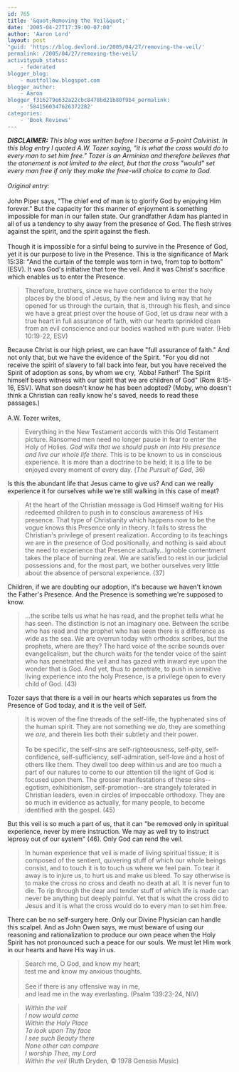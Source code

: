 ```yaml
---
id: 765
title: '&quot;Removing the Veil&quot;'
date: '2005-04-27T17:39:00-07:00'
author: 'Aaron Lord'
layout: post
"guid: 'https://blog.devlord.io/2005/04/27/removing-the-veil/'
permalink: /2005/04/27/removing-the-veil/
activitypub_status:
    - federated
blogger_blog:
    - mustfollow.blogspot.com
blogger_author:
    - Aaron
blogger_f316279e632a22cbc8478bd21b80f9b4_permalink:
    - '5841560347626372282'
categories:
    - 'Book Reviews'
---
```


<span style="font-weight:bold;font-style:italic;">DISCLAIMER:</span><span style="font-style:italic;"> This blog was written before I became a 5-point Calvinist.  In this blog entry I quoted A.W. Tozer saying, "it is what the cross would do to every man to set him free."  Tozer is an Arminian and therefore believes that the atonement is not limited to the elect, but that the cross "would" set every man free if only they make the free-will choice to come to God.<br /><br />Original entry:<br /></span><br />John Piper says, "The chief end of man is to glorify God by enjoying Him forever."  But the capacity for this manner of enjoyment is something impossible for man in our fallen state.  Our grandfather Adam has planted in all of us a tendency to shy away from the presence of God.  The flesh strives against the spirit, and the spirit against the flesh.<br /><br />Though it is impossible for a sinful being to survive in the Presence of God, yet it is our purpose to live in the Presence.  This is the significance of Mark 15:38: "And the curtain of the temple was torn in two, from top to bottom" (ESV).  It was God's initiative that tore the veil.  And it was Christ's sacrifice which enables us to enter the Presence.<br /><blockquote>Therefore, brothers, since we have confidence to enter the holy places by the blood of Jesus, by the new and living way that he opened for us through the curtain, that is, through his flesh, and since we have a great priest over the house of God, let us draw near with a true heart in full assurance of faith, with our hearts sprinkled clean from an evil conscience and our bodies washed with pure water. (Heb 10:19-22, ESV)</blockquote>Because Christ is our high priest, we can have "full assurance of faith."  And not only that, but we have the evidence of the Spirit.  "For you did not receive the spirit of slavery to fall back into fear, but you have received the Spirit of adoption as sons, by whom we cry, 'Abba! Father!' The Spirit himself bears witness with our spirit that we are children of God" (Rom 8:15-16, ESV).  What son doesn't know he has been adopted?  (Moby, who doesn't think a Christian can really know he's saved, needs to read these passages.)<br /><br />A.W. Tozer writes,<br /><blockquote>Everything in the New Testament accords with this Old Testament picture.  Ransomed men need no longer pause in fear to enter the Holy of Holies.  <i>God wills that we should push on into His presence and live our whole life there.</i>  This is to be known to us in conscious experience.  It is more than a doctrine to be held; it is a life to be enjoyed every moment of every day.  (<i>The Pursuit of God</i>, 36)</blockquote>Is this the abundant life that Jesus came to give us?  And can we really experience it for ourselves while we're still walking in this case of meat?<br /><blockquote>At the heart of the Christian message is God Himself waiting for His redeemed children to push in to conscious awareness of His presence.  That type of Christianity which happens now to be the vogue knows this Presence only in theory.  It fails to stress the Christian's privilege of present realization.  According to its teachings we are in the presence of God positionally, and nothing is said about the need to experience that Presence actually...Ignoble contentment takes the place of burning zeal.  We are satisfied to rest in our judicial possessions and, for the most part, we bother ourselves very little about the absence of personal experience.  (37)</blockquote>Children, if we are doubting our adoption, it's because we haven't known the Father's Presence.  And the Presence is something we're supposed to know.<br /><blockquote>...the scribe tells us what he has read, and the prophet tells what he has seen.  The distinction is not an imaginary one.  Between the scribe who has read and the prophet who has seen there is a difference as wide as the sea.  We are overrun today with orthodox scribes, but the prophets, where are they?  The hard voice of the scribe sounds over evangelicalism, but the church waits for the tender voice of the saint who has penetrated the veil and has gazed with inward eye upon the wonder that is God.  And yet, thus to penetrate, to push in sensitive living experience into the holy Presence, is a privilege open to every child of God.  (43)</blockquote>Tozer says that there is a veil in our hearts which separates us from the Presence of God today, and it is the veil of Self.<br /><blockquote>It is woven of the fine threads of the self-life, the hyphenated sins of the human spirit.  They are not something we <i>do</i>, they are something we <i>are</i>, and therein lies both their subtlety and their power.<br /><br />To be specific, the self-sins are self-righteousness, self-pity, self-confidence, self-sufficiency, self-admiration, self-love and a host of others like them.  They dwell too deep within us and are too much a part of our natures to come to our attention till the light of God is focused upon them.  The grosser manifestations of these sins--egotism, exhibitionism, self-promotion--are strangely tolerated in Christian leaders, even in circles of impeccable orthodoxy.  They are so much in evidence as actually, for many people, to become identified with the gospel. (45)</blockquote>But this veil is so much a part of us, that it can "be removed only in spiritual experience, never by mere instruction.  We may as well try to instruct leprosy out of our system" (46).  Only God can rend the veil.<br /><blockquote>In human experience that veil is made of living spiritual tissue; it is composed of the sentient, quivering stuff of which our whole beings consist, and to touch it is to touch us where we feel pain.  To tear it away is to injure us, to hurt us and make us bleed.  To say otherwise is to make the cross no cross and death no death at all.  It is never fun to die.  To rip through the dear and tender stuff of which life is made can never be anything but deeply painful.  Yet that is what the cross did to Jesus and it is what the cross would do to every man to set him free.</blockquote>There can be no self-surgery here.  Only our Divine Physician can handle this scalpel.  And as John Owen says, we must beware of using our reasoning and rationalization to produce our own peace when the Holy Spirit has not pronounced such a peace for our souls.  We must let Him work in our hearts and have His way in us.<br /><blockquote>Search me, O God, and know my heart;<br />test me and know my anxious thoughts.<br /><br />See if there is any offensive way in me,<br />and lead me in the way everlasting. (Psalm 139:23-24, NIV)</blockquote><blockquote><i>Within the veil<br />I now would come<br />Within the Holy Place<br />To look upon Thy face<br />I see such Beauty there<br />None other can compare<br />I worship Thee, my Lord<br />Within the veil</i> (Ruth Dryden, © 1978 Genesis Music)</blockquote><div class="blogger-post-footer"><img width='1' height='1' src='' alt='' /></div>